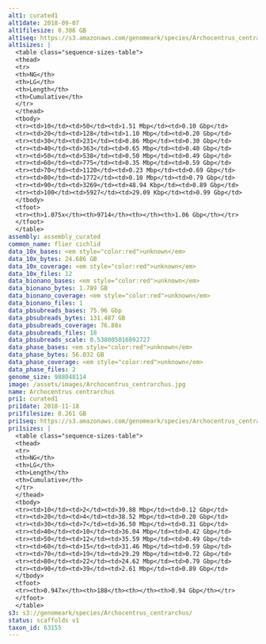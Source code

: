 ```yaml
---
alt1: curated1
alt1date: 2018-09-07
alt1filesize: 0.308 GB
alt1seq: https://s3.amazonaws.com/genomeark/species/Archocentrus_centrarchus/fArcCen1/assembly_curated/fArcCen1.alt.cur.20180907.fasta.gz
alt1sizes: |
  <table class="sequence-sizes-table">
  <thead>
  <tr>
  <th>NG</th>
  <th>LG</th>
  <th>Length</th>
  <th>Cumulative</th>
  </tr>
  </thead>
  <tbody>
  <tr><td>10</td><td>50</td><td>1.51 Mbp</td><td>0.10 Gbp</td>
  <tr><td>20</td><td>128</td><td>1.10 Mbp</td><td>0.20 Gbp</td>
  <tr><td>30</td><td>231</td><td>0.86 Mbp</td><td>0.30 Gbp</td>
  <tr><td>40</td><td>363</td><td>0.65 Mbp</td><td>0.40 Gbp</td>
  <tr><td>50</td><td>538</td><td>0.50 Mbp</td><td>0.49 Gbp</td>
  <tr><td>60</td><td>775</td><td>0.35 Mbp</td><td>0.59 Gbp</td>
  <tr><td>70</td><td>1120</td><td>0.23 Mbp</td><td>0.69 Gbp</td>
  <tr><td>80</td><td>1772</td><td>0.10 Mbp</td><td>0.79 Gbp</td>
  <tr><td>90</td><td>3269</td><td>48.94 Kbp</td><td>0.89 Gbp</td>
  <tr><td>100</td><td>5927</td><td>29.09 Kbp</td><td>0.99 Gbp</td>
  </tbody>
  <tfoot>
  <tr><th>1.075x</th><th>9714</th><th></th><th>1.06 Gbp</th></tr>
  </tfoot>
  </table>
assembly: assembly_curated
common_name: flier cichlid
data_10x_bases: <em style="color:red">unknown</em>
data_10x_bytes: 24.686 GB
data_10x_coverage: <em style="color:red">unknown</em>
data_10x_files: 12
data_bionano_bases: <em style="color:red">unknown</em>
data_bionano_bytes: 1.789 GB
data_bionano_coverage: <em style="color:red">unknown</em>
data_bionano_files: 1
data_pbsubreads_bases: 75.96 Gbp
data_pbsubreads_bytes: 131.487 GB
data_pbsubreads_coverage: 76.88x
data_pbsubreads_files: 18
data_pbsubreads_scale: 0.538005016092727
data_phase_bases: <em style="color:red">unknown</em>
data_phase_bytes: 56.032 GB
data_phase_coverage: <em style="color:red">unknown</em>
data_phase_files: 2
genome_size: 988048114
image: /assets/images/Archocentrus_centrarchus.jpg
name: Archocentrus centrarchus
pri1: curated1
pri1date: 2018-11-18
pri1filesize: 0.261 GB
pri1seq: https://s3.amazonaws.com/genomeark/species/Archocentrus_centrarchus/fArcCen1/assembly_curated/fArcCen1.pri.cur.20181118.fasta.gz
pri1sizes: |
  <table class="sequence-sizes-table">
  <thead>
  <tr>
  <th>NG</th>
  <th>LG</th>
  <th>Length</th>
  <th>Cumulative</th>
  </tr>
  </thead>
  <tbody>
  <tr><td>10</td><td>2</td><td>39.88 Mbp</td><td>0.12 Gbp</td>
  <tr><td>20</td><td>4</td><td>38.52 Mbp</td><td>0.20 Gbp</td>
  <tr><td>30</td><td>7</td><td>36.50 Mbp</td><td>0.31 Gbp</td>
  <tr><td>40</td><td>10</td><td>36.04 Mbp</td><td>0.42 Gbp</td>
  <tr><td>50</td><td>12</td><td>35.59 Mbp</td><td>0.49 Gbp</td>
  <tr><td>60</td><td>15</td><td>31.46 Mbp</td><td>0.59 Gbp</td>
  <tr><td>70</td><td>19</td><td>29.29 Mbp</td><td>0.72 Gbp</td>
  <tr><td>80</td><td>22</td><td>24.62 Mbp</td><td>0.79 Gbp</td>
  <tr><td>90</td><td>39</td><td>2.61 Mbp</td><td>0.89 Gbp</td>
  </tbody>
  <tfoot>
  <tr><th>0.947x</th><th>188</th><th></th><th>0.94 Gbp</th></tr>
  </tfoot>
  </table>
s3: s3://genomeark/species/Archocentrus_centrarchus/
status: scaffolds v1
taxon_id: 63155
---
```

